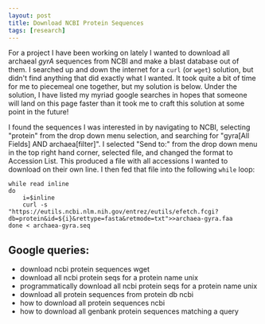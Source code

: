 ```yaml
---
layout: post
title: Download NCBI Protein Sequences 
tags: [research]
---
```


For a project I have been working on lately I wanted to download all archaeal *gyrA* sequences from NCBI and make a blast database out of them. I searched up and down the internet for a `curl` (or `wget`) solution, but didn't find anything that did exactly what I wanted. It took quite a bit of time for me to piecemeal one together, but my solution is below. Under the solution, I have listed my myriad google searches in hopes that someone will land on this page faster than it took me to craft this solution at some point in the future!

I found the sequences I was interested in by navigating to NCBI, selecting "protein" from the drop down menu selection, and searching for "gyra[All Fields] AND archaea[filter]". I selected "Send to:" from the drop down menu in the top right hand corner, selected file, and changed the format to Accession List. This produced a file with all accessions I wanted to download on their own line. I then fed that file into the following `while` loop:
 
```
while read inline 
do
	i=$inline
	curl -s  "https://eutils.ncbi.nlm.nih.gov/entrez/eutils/efetch.fcgi?db=protein&id=${i}&rettype=fasta&retmode=txt">>archaea-gyra.faa
done < archaea-gyra.seq
```

## Google queries:

+ download ncbi protein sequences wget 
+ download all ncbi protein seqs for a protein name unix 
+ programmatically download all ncbi protein seqs for a protein name unix 
+ download all protein sequences from protein db ncbi 
+ how to download all protein sequences ncbi
+ how to download all genbank protein sequences matching a query 